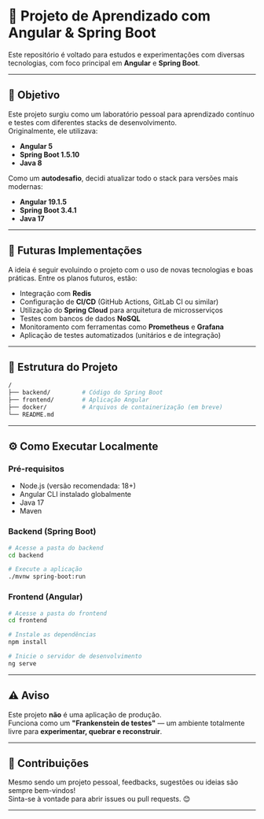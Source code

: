 # 🧪 Projeto de Aprendizado com Angular & Spring Boot

Este repositório é voltado para estudos e experimentações com diversas tecnologias, com foco principal em **Angular** e **Spring Boot**.

---

## 🚀 Objetivo

Este projeto surgiu como um laboratório pessoal para aprendizado contínuo e testes com diferentes stacks de desenvolvimento.  
Originalmente, ele utilizava:

- **Angular 5**
- **Spring Boot 1.5.10**
- **Java 8**

Como um **autodesafio**, decidi atualizar todo o stack para versões mais modernas:

- **Angular 19.1.5**
- **Spring Boot 3.4.1**
- **Java 17**

---

## 🔮 Futuras Implementações

A ideia é seguir evoluindo o projeto com o uso de novas tecnologias e boas práticas. Entre os planos futuros, estão:

- Integração com **Redis**
- Configuração de **CI/CD** (GitHub Actions, GitLab CI ou similar)
- Utilização do **Spring Cloud** para arquitetura de microsserviços
- Testes com bancos de dados **NoSQL**
- Monitoramento com ferramentas como **Prometheus** e **Grafana**
- Aplicação de testes automatizados (unitários e de integração)

---

## 📁 Estrutura do Projeto

```bash
/
├── backend/         # Código do Spring Boot
├── frontend/        # Aplicação Angular
├── docker/          # Arquivos de containerização (em breve)
└── README.md
```

---

## ⚙️ Como Executar Localmente

### Pré-requisitos

- Node.js (versão recomendada: 18+)
- Angular CLI instalado globalmente
- Java 17
- Maven

### Backend (Spring Boot)

```bash
# Acesse a pasta do backend
cd backend

# Execute a aplicação
./mvnw spring-boot:run
```

### Frontend (Angular)

```bash
# Acesse a pasta do frontend
cd frontend

# Instale as dependências
npm install

# Inicie o servidor de desenvolvimento
ng serve
```

---

## ⚠️ Aviso

Este projeto **não** é uma aplicação de produção.  
Funciona como um **"Frankenstein de testes"** — um ambiente totalmente livre para **experimentar, quebrar e reconstruir**.

---

## 🤝 Contribuições

Mesmo sendo um projeto pessoal, feedbacks, sugestões ou ideias são sempre bem-vindos!  
Sinta-se à vontade para abrir issues ou pull requests. 😊

---
